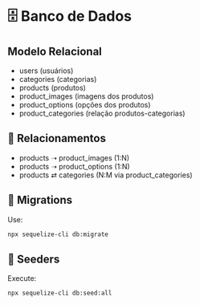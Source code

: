 # 🗄 Banco de Dados

## Modelo Relacional

- users (usuários)
- categories (categorias)
- products (produtos)
- product_images (imagens dos produtos)
- product_options (opções dos produtos)
- product_categories (relação produtos-categorias)

## 🔗 Relacionamentos

- products ➝ product_images (1:N)
- products ➝ product_options (1:N)
- products ⇄ categories (N:M via product_categories)

## 📜 Migrations
Use:
```bash
npx sequelize-cli db:migrate
```

## 🌱 Seeders
Execute:
```bash
npx sequelize-cli db:seed:all
```